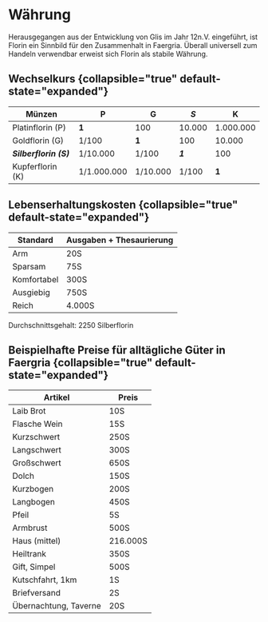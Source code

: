 # Währung

<primary-label ref="lore"/>

Herausgegangen aus der Entwicklung von Glis im Jahr 12n.V. eingeführt, ist Florin ein Sinnbild für den Zusammenhalt
in Faergria. Überall universell zum Handeln verwendbar erweist sich Florin als stabile Währung.

## Wechselkurs {collapsible="true" default-state="expanded"}

| Münzen                 | P           | G        | ***S*** | K         |
|------------------------|-------------|----------|---------|-----------|
| Platinflorin (P)       | **1**       | 100      | 10.000  | 1.000.000 |
| Goldflorin (G)         | 1/100       | **1**    | 100     | 10.000    |
| ***Silberflorin (S)*** | 1/10.000    | 1/100    | ***1*** | 100       |
| Kupferflorin (K)       | 1/1.000.000 | 1/10.000 | 1/100   | **1**     |

## Lebenserhaltungskosten {collapsible="true" default-state="expanded"}

| Standard    | Ausgaben + Thesaurierung |
|-------------|--------------------------|
| Arm         | 20S                      |
| Sparsam     | 75S                      |
| Komfortabel | 300S                     |
| Ausgiebig   | 750S                     |
| Reich       | 4.000S                   |

Durchschnittsgehalt: 2250 Silberflorin

## Beispielhafte Preise für alltägliche Güter in Faergria {collapsible="true" default-state="expanded"}

| Artikel               | Preis    |
|-----------------------|----------|
| Laib Brot             | 10S      |
| Flasche Wein          | 15S      |
| Kurzschwert           | 250S     |
| Langschwert           | 300S     |
| Großschwert           | 650S     |
| Dolch                 | 150S     |
| Kurzbogen             | 200S     |
| Langbogen             | 450S     |
| Pfeil                 | 5S       |
| Armbrust              | 500S     |
| Haus (mittel)         | 216.000S |
| Heiltrank             | 350S     |
| Gift, Simpel          | 500S     |
| Kutschfahrt, 1km      | 1S       |
| Briefversand          | 2S       |
| Übernachtung, Taverne | 20S      |
